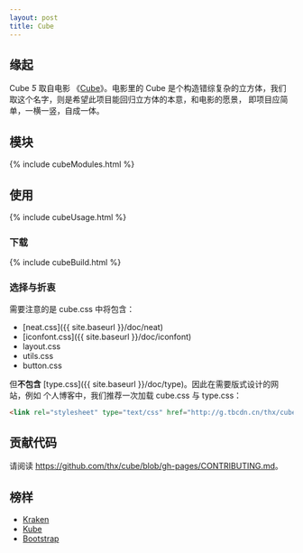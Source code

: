 ```yaml
---
layout: post
title: Cube
---
```


## 缘起

Cube <i class="iconfont">&#444;</i> 取自电影
《[Cube](http://movie.douban.com/subject/1305903/)》。电影里的 Cube
是个构造错综复杂的立方体，我们取这个名字，则是希望此项目能回归立方体的本意，和电影的愿景，
即项目应简单，一横一竖，自成一体。

## 模块

{% include cubeModules.html %}

## 使用

{% include cubeUsage.html %}

### 下载

{% include cubeBuild.html %}

### 选择与折衷

需要注意的是 cube.css 中将包含：

- [neat.css]({{ site.baseurl }}/doc/neat)
- [iconfont.css]({{ site.baseurl }}/doc/iconfont)
- layout.css
- utils.css
- button.css

但**不包含** [type.css]({{ site.baseurl }}/doc/type)。因此在需要版式设计的网站，例如
个人博客中，我们推荐一次加载 cube.css 与 type.css：

```html
<link rel="stylesheet" type="text/css" href="http://g.tbcdn.cn/thx/cube/{{ site.version }}/??cube-min.css,type-min.css">
```

## 贡献代码

请阅读 <https://github.com/thx/cube/blob/gh-pages/CONTRIBUTING.md>。

## 榜样

- [Kraken](http://cferdinandi.github.io/kraken/index.html)
- [Kube](http://imperavi.com/kube/)
- [Bootstrap](http://getbootstrap.com/)
